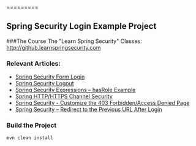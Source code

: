 =========

## Spring Security Login Example Project

###The Course
The "Learn Spring Security" Classes: http://github.learnspringsecurity.com

### Relevant Articles: 
- [Spring Security Form Login](http://www.baeldung.com/spring-security-login)
- [Spring Security Logout](http://www.baeldung.com/spring-security-logout)
- [Spring Security Expressions – hasRole Example](http://www.baeldung.com/spring-security-expressions-basic)
- [Spring HTTP/HTTPS Channel Security](http://www.baeldung.com/spring-channel-security-https)
- [Spring Security - Customize the 403 Forbidden/Access Denied Page](http://www.baeldung.com/spring-security-custom-access-denied-page)
- [Spring Security – Redirect to the Previous URL After Login](http://www.baeldung.com/spring-security-redirect-login)

### Build the Project
```
mvn clean install
```
